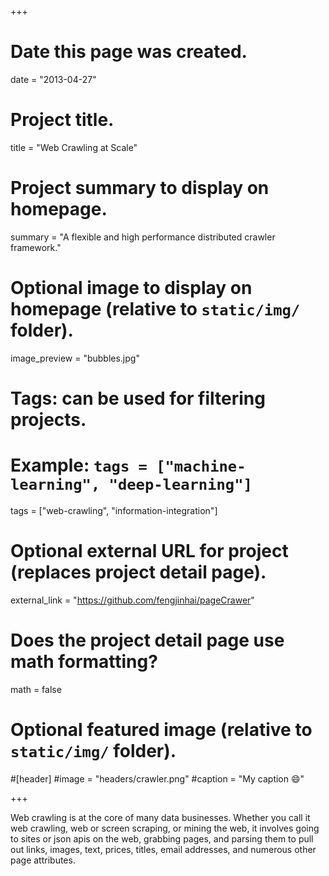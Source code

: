 +++
# Date this page was created.
date = "2013-04-27"

# Project title.
title = "Web Crawling at Scale"

# Project summary to display on homepage.
summary = "A flexible and high performance distributed crawler framework."

# Optional image to display on homepage (relative to `static/img/` folder).
image_preview = "bubbles.jpg"

# Tags: can be used for filtering projects.
# Example: `tags = ["machine-learning", "deep-learning"]`
tags = ["web-crawling", "information-integration"]

# Optional external URL for project (replaces project detail page).
external_link = "https://github.com/fengjinhai/pageCrawer"

# Does the project detail page use math formatting?
math = false

# Optional featured image (relative to `static/img/` folder).
#[header]
#image = "headers/crawler.png"
#caption = "My caption :smile:"

+++

Web crawling is at the core of many data businesses. Whether you call it web crawling, web or screen scraping, or mining the web, it involves going to sites or json apis on the web, grabbing pages, and parsing them to pull out links, images, text, prices, titles, email addresses, and numerous other page attributes.
